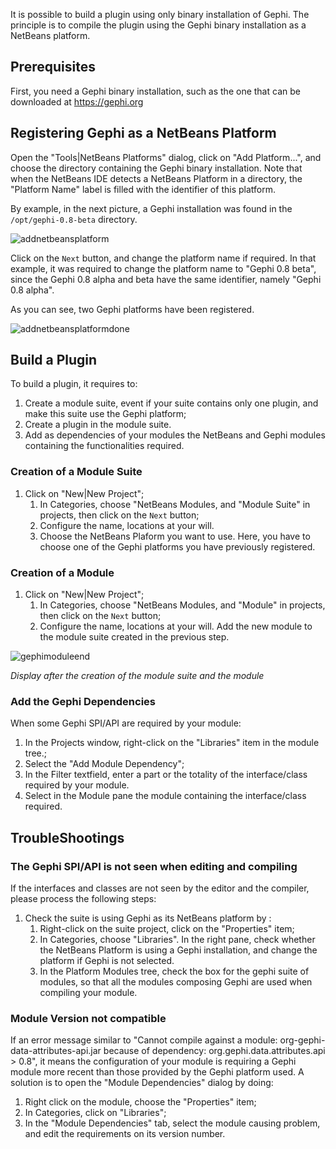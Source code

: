 It is possible to build a plugin using only binary installation of Gephi. The principle is to compile the plugin using the Gephi binary installation as a NetBeans platform. 

## Prerequisites

First, you need a Gephi binary installation, such as the one that can be downloaded at https://gephi.org

## Registering Gephi as a NetBeans Platform

Open the "Tools|NetBeans Platforms" dialog, click on "Add Platform...", and choose the directory containing the Gephi binary installation. Note that when the NetBeans IDE detects a NetBeans Platform in a directory, the "Platform Name" label is filled with the identifier of this platform.

By example, in the next picture, a Gephi installation was found in the `/opt/gephi-0.8-beta` directory.

![addnetbeansplatform](https://cloud.githubusercontent.com/assets/197285/5655242/ff7f1a8c-96cb-11e4-9e83-6d2b110d31f9.png)

Click on the `Next` button, and change the platform name if required. In that example, it was required to change the platform name to "Gephi 0.8 beta", since the Gephi 0.8 alpha and beta have the same identifier, namely "Gephi 0.8 alpha".

As you can see, two Gephi platforms have been registered.

![addnetbeansplatformdone](https://cloud.githubusercontent.com/assets/197285/5655241/ff7ec96a-96cb-11e4-9b15-113c6e7148d0.png)

## Build a Plugin

To build a plugin, it requires to:

1. Create a module suite, event if your suite contains only one plugin, and make this suite use the Gephi platform;
2. Create a plugin in the module suite.
3. Add as dependencies of your modules the NetBeans and Gephi modules containing the functionalities required.

### Creation of a Module Suite

1. Click on "New|New Project";
    1. In Categories, choose "NetBeans Modules, and "Module Suite" in projects, then click on the `Next` button;
    2. Configure the name, locations at your will.
    3. Choose the NetBeans Plaform you want to use. Here, you have to choose one of the Gephi platforms you have previously registered.

### Creation of a Module

1. Click on "New|New Project";
    1. In Categories, choose "NetBeans Modules, and "Module" in projects, then click on the `Next` button;
    2. Configure the name, locations at your will. Add the new module to the module suite created in the previous step.

![gephimoduleend](https://cloud.githubusercontent.com/assets/197285/5655243/ff849110-96cb-11e4-9311-323c9d31adbd.png)

*Display after the creation of the module suite and the module*

### Add the Gephi Dependencies

When some Gephi SPI/API are required by your module:

1. In the Projects window, right-click on the "Libraries" item in the module tree.;
2. Select the "Add Module Dependency";
3. In the Filter textfield, enter a part or the totality of the interface/class required by your module.
4. Select in the Module pane the module containing the interface/class required.

## TroubleShootings

### The Gephi SPI/API is not seen when editing and compiling

If the interfaces and classes are not seen by the editor and the compiler, please process the following steps:

1. Check the suite is using Gephi as its NetBeans platform by :
    1. Right-click on the suite project, click on the "Properties" item;
    2. In Categories, choose "Libraries". In the right pane, check whether the NetBeans Platform is using a Gephi installation, and change the platform if Gephi is not selected.
    3. In the Platform Modules tree, check the box for the gephi suite of modules, so that all the modules composing Gephi are used when compiling your module.

### Module Version not compatible

If an error message similar to "Cannot compile against a module: org-gephi-data-attributes-api.jar because of dependency: org.gephi.data.attributes.api > 0.8", it means the configuration of your module is requiring a Gephi module more recent than those provided by the Gephi platform used. A solution is to open the "Module Dependencies" dialog by doing:

1. Right click on the module, choose the "Properties" item;
2. In Categories, click on "Libraries";
3. In the "Module Dependencies" tab, select the module causing problem, and edit the requirements on its version number.
